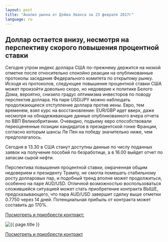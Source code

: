 ```yaml
---
layout: post
title: "Анализ рынка от Дэйва Эванса за 23 февраля 2017г"
language: ru
---
```

## Доллар остается внизу, несмотря на перспективу скорого повышения процентной ставки

Сегодня утром индекс доллара США по-прежнему держится на низкой отметке после относительно спокойно реакции на опубликованные протоколы заседания Федерального комитета по открытому рынку. Исходя из протоколов, следующее повышение процентной ставки США может произойти довольно скоро, но недоверие к политике Белого Дома, вероятно, снизило градус оптимизма инвесторов по поводу перспектив доллара.
На паре USD/JPY можно наблюдать продолжающееся отступление доллара против иены.
Евро, тем временем, взял курс на восстановление: EUR/GBP идет вверх, даже несмотря на обнадеживающие данные опубликованного вчера отчета по ВВП Великобритании. Очевидно, подъему евро способствовали переоцененные позиции кандидатов в президентской гонке Франции, согласно которым шансы Ле Пен на победу значительно ниже, чем предполагалось. 

Сегодня в 13.30 в США станут доступны данные по числу поданных заявок на получение пособий по безработице, а в 16.00 выйдет отчет по запасам сырой нефти.

Перспектива повышения процентной ставки, омраченная общим недоверием к президенту Трампу, не смогла помешать стабильному росту долларовых пар, и подобный тренд вполне может продолжиться, особенно на паре AUD/USD.
Отличной возможностью воспользоваться сложившейся ситуацией может стать приобретение контракта ВЫШЕ, предсказывающего, что пара  AUD/USD завершит сделку выше отметки 0.7750 через 14 дней. Потенциальная прибыль от контракта может составить до 170%.


<a href="http://record.binary.com/_bivVDfg8lHux76XffYA0JmNd7ZgqdRLk/1/?market=major_pairs&duration_amount=14&duration_units=d&amount=10&amount_type=payout&expiry_type=duration&underlying=frxAUDUSD&formname=higherlower&barrier=0.775&s=1&t=tSmo_vEiJCq6QwXfLy65HZ0co5lt24DG" target="_blank">Посмотреть и приобрести контракт:</a>

<img src="{{ site.url }}/images/feb-23-2017_RU.png" alt="{{ page.title }}"  title="{{ page.title }}">

<a href="%LINK%%?https://www.binary.com/d/trade.cgi?market=major_pairs&duration_amount=14&duration_units=d&amount=10&amount_type=payout&expiry_type=duration&underlying=frxAUDUSD&formname=higherlower&barrier=0.775&s=1&t=tSmo_vEiJCq6QwXfLy65HZ0co5lt24DG" target="_blank">Посмотреть и приобрести контракт</a>